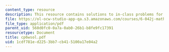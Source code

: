 ```yaml
---
content_type: resource
description: This resource contains solutions to in-class problems for week 6, wednesday.
file: https://ol-ocw-studio-app-qa.s3.amazonaws.com/courses/6-042j-mathematics-for-computer-science-fall-2005/1cdf781ed2253bb7cb415100a17e04a2_cp6wsol.pdf
file_type: application/pdf
parent_uid: 560d0fc0-0a7a-0ab0-26b1-b8fe9fc17391
resourcetype: Document
title: cp6wsol.pdf
uid: 1cdf781e-d225-3bb7-cb41-5100a17e04a2
---
```

